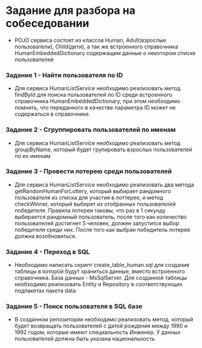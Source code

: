 # Задание для разбора на собеседовании

-  POJO сервиса состоят из классов Human, Adult(взрослые пользователи), Child(дети),
а так же встроенного справочника HumanEmbeddedDictionary содержащем данные
о некотором списке пользователей

### Задание 1 - Найти пользователя по ID

- Для сервиса HumanListService необходимо реализовать 
метод findById для поиска пользователей по ID среди встроенного справочника HumanEmbeddedDictionary,
при этом необходимо помнить, что переданного в качестве параметра ID может не содержаться в справочнике.

### Задание 2 - Сгруппировать пользователей по именам

- Для сервиса HumanListService необходимо реализовать метод groupByName, 
который будет групировать взрослых пользователей по их именам


### Задание 3 - Провести лотерею среди пользователей

- Для сервиса HumanListService необходимо реализовать два метода getRandomHumanForLottery, который выбирает рандомного
пользователя из списка для участия в лоттерее, и метод checkWinner, который выберет из отобранных пользователей победителя.
Правила лотереи таковы, что раз в 1 секунду выбирается рандомный пользователь, после того как количество пользователей 
достигнет 5 человек, должен запустится выбор победителя среди них. 
После того как выбран победитель лотерея должна возобновиться.


### Задание 4 - Переход в SQL

- Необходимо написать скрипт create_table_human.sql для создания таблицы в которой будут храниться данные,
вместо встроенного справочника. База данных - MsSqlServer. 
Для созданной таблицы необходимо реализовать Entity и Repository в соответствующих подпакетах пакета data

### Задание 5 - Поиск пользователя в SQL базе

- В созданном репозитории необходимо реализовать метод, который будет возвращать пользователей с датой рождения между
1990 и 1992 годом, которые имеют специальность Инженер. У данных пользователей должна быть указана
национальность

